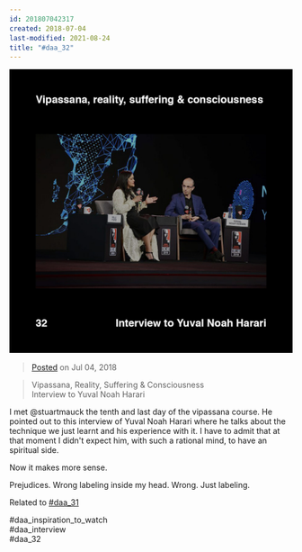 ```yaml
---
id: 201807042317
created: 2018-07-04
last-modified: 2021-08-24
title: "#daa_32"
---
```

![](../assets/201807042317.jpg)

>[Posted](202106221357) on Jul 04, 2018

>Vipassana, Reality, Suffering & Consciousness  
>Interview to Yuval Noah Harari

I met @stuartmauck the tenth and last day of the vipassana course. He pointed out to this interview of Yuval Noah Harari where he talks about the technique we just learnt and his experience with it. I have to admit that at that moment I didn't expect him, with such a rational mind, to have an spiritual side.

Now it makes more sense.

Prejudices. Wrong labeling inside my head. Wrong. Just labeling.

Related to [#daa_31](201807042314)

#daa_inspiration_to_watch  
#daa_interview  
#daa_32